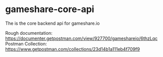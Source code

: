 # gameshare-core-api
The is the core backend api for gameshare.io

Rough documentation: https://documenter.getpostman.com/view/927700/gameshareio/6thzLqc
Postman Collection: https://www.getpostman.com/collections/23d14b1a111eb4f709f9
